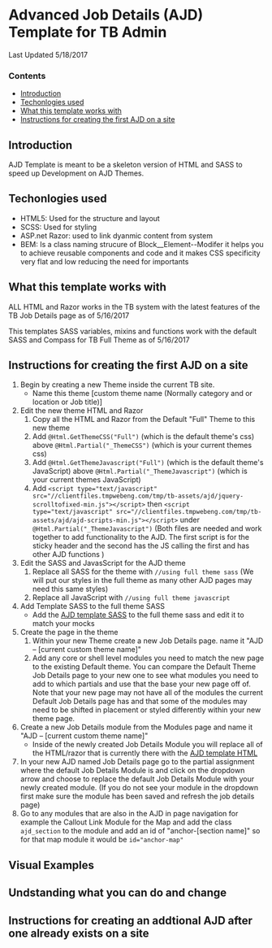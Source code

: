 # Advanced Job Details (AJD) Template for TB Admin
Last Updated 5/18/2017

### Contents
* [Introduction](#introduction)
* [Techonlogies used](#techonlogies-used)
* [What this template works with](#what-this-template-works-with)
* [Instructions for creating the first AJD on a site](#instructions-for-creating-the-first-ajd-on-a-site)

## Introduction
AJD Template is meant to be a skeleton version of HTML and SASS to speed up Development on AJD Themes.

## Techonlogies used
* HTML5: Used for the structure and layout
* SCSS: Used for styling
* ASP.net Razor: used to link dyanmic content from system 
* BEM: Is a class naming strucure of Block__Element--Modifer it helps you to achieve reusable components and code and it makes CSS specificity very flat and low reducing the need for importants

## What this template works with
ALL HTML and Razor works in the TB system with the latest features of
the TB Job Details page as of 5/16/2017  

This templates SASS variables, mixins and functions work with the default SASS and Compass for TB Full Theme as of 5/16/2017  

## Instructions for creating the first AJD on a site
1. Begin by creating a new Theme inside the current TB site. 
    * Name this theme [custom theme name (Normally category and or location or Job title)]
2. Edit the new theme HTML and Razor
    1. Copy all the HTML and Razor from the Default "Full" Theme to this new theme
    2. Add `@Html.GetThemeCSS("Full")` (which is the default theme's css) above `@Html.Partial("_ThemeCSS")` (which is your current themes css)
    3. Add `@Html.GetThemeJavascript("Full")` (which is the default theme's JavaScript) above `@Html.Partial("_ThemeJavascript")` (which is your current themes JavaScript)
    4. Add `<script type="text/javascript" src="//clientfiles.tmpwebeng.com/tmp/tb-assets/ajd/jquery-scrolltofixed-min.js"></script>` then `<script type="text/javascript" src="//clientfiles.tmpwebeng.com/tmp/tb-assets/ajd/ajd-scripts-min.js"></script>` under `@Html.Partial("_ThemeJavascript")` (Both files are needed and work together to add functionality to the AJD. The first script is for the sticky header and the second has the JS calling the first and has other AJD functions )
3. Edit the SASS and JavasScript for the AJD theme
    1. Replace all SASS for the theme with `//using full theme sass` (We will put our styles in the full theme as many other AJD pages may need this same styles)
    2. Replace all JavaScript with `//using full theme javascript`
 4. Add Template SASS to the full theme SASS
     * Add the [AJD template SASS](https://github.com/tmpworldwide/AJD-Template/blob/master/code/ajd-styles.scss) to the full theme sass and edit it to match your mocks
 5. Create the page in the theme
     1. Within your new Theme create a new Job Details page. name it "AJD – [current custom theme name]"
     2. Add any core or shell level modules you need to match the new page to the existing Default theme. You can compare the Default Theme Job Details page to your new one to see what modules you need to add to which partials and use that the base your new page off of. Note that your new page may not have all of the modules the current Default Job Details page has and that some of the modules may need to be shifted in placement or styled differently within your new theme page.
6. Create a new Job Details module from the Modules page and name it "AJD – [current custom theme name]"
    * Inside of the newly created Job Details Module you will replace all of the HTML/razor that is currently there with the [AJD template HTML](https://github.com/tmpworldwide/AJD-Template/blob/master/code/ajd-module.html)
7. In your new AJD named Job Details page go to the partial assignment where the default Job Details Module is and click on the dropdown arrow and choose to replace the default Job Details Module with your newly created module. (If you do not see your module in the dropdown first make sure the module has been saved and refresh the job details page)
8. Go to any modules that are also in the AJD in page navigation for example the Callout Link Module for the Map and add the class `ajd_section` to the module and add an id of "anchor-[section name]" so for that map module it would be `id="anchor-map"`

## Visual Examples


## Undstanding what you can do and change

## Instructions for creating an addtional AJD after one already exists on a site
